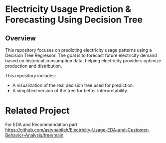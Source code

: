 # Electricity Usage Prediction & Forecasting Using Decision Tree

## Overview
This repository focuses on predicting electricity usage patterns using a Decision Tree Regressor. The goal is to forecast future electricity demand based on historical consumption data, helping electricity providers optimize production and distribution.  

This repository includes:
- A visualization of the real decision tree used for prediction.
- A simplified version of the tree for better interpretability.

# Related Project
For EDA and Recommendation part https://github.com/astynabilah/Electricity-Usage-EDA-and-Customer-Behavior-Analysis/tree/main 
